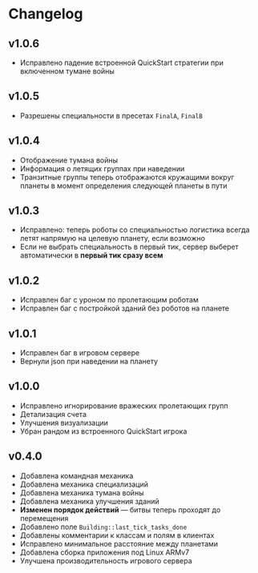 # Changelog

## v1.0.6

- Исправлено падение встроенной QuickStart стратегии при включенном тумане войны

## v1.0.5

- Разрешены специальности в пресетах `FinalA`, `FinalB`

## v1.0.4

- Отображение тумана войны
- Информация о летящих группах при наведении
- Транзитные группы теперь отображаются кружащими вокруг планеты в момент определения следующей планеты в пути

## v1.0.3

- Исправлено: теперь роботы со специальностью логистика всегда летят напрямую на целевую планету, если возможно
- Если не выбрать специальность в первый тик, сервер выберет автоматически в **первый тик сразу всем**

## v1.0.2

- Исправлен баг с уроном по пролетающим роботам
- Исправлен баг с постройкой зданий без роботов на планете

## v1.0.1

- Исправлен баг в игровом сервере
- Вернули json при наведении на планету

## v1.0.0

- Исправлено игнорирование вражеских пролетающих групп
- Детализация счета
- Улучшения визуализации
- Убран рандом из встроенного QuickStart игрока

## v0.4.0

- Добавлена командная механика
- Добавлена механика специализаций
- Добавлена механика тумана войны
- Добавлена механика улучшения зданий
- **Изменен порядок действий** — битвы теперь проходят до перемещения
- Добавлено поле `Building::last_tick_tasks_done`
- Добавлены комментарии к классам и полям в клиентах
- Исправлено минимальное расстояние между планетами
- Добавлена сборка приложения под Linux ARMv7
- Улучшена производительность игрового сервера
